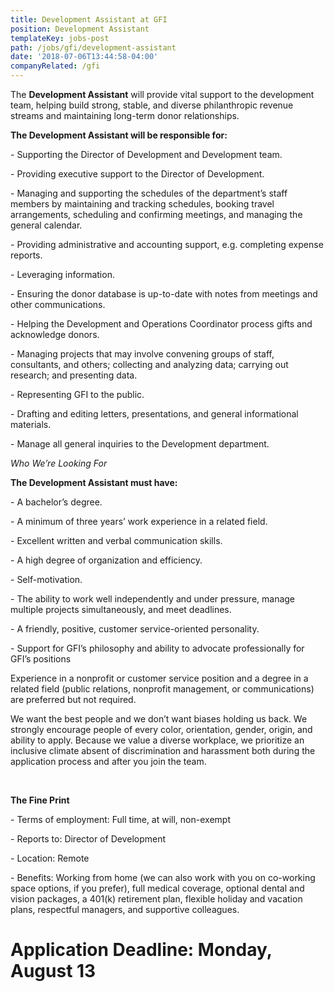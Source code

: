 ```yaml
---
title: Development Assistant at GFI
position: Development Assistant
templateKey: jobs-post
path: /jobs/gfi/development-assistant
date: '2018-07-06T13:44:58-04:00'
companyRelated: /gfi
---
```

The **Development Assistant** will provide vital support to the development team, helping build strong, stable, and diverse philanthropic revenue streams and maintaining long-term donor relationships. 



**The Development Assistant will be responsible for:**

\- Supporting the Director of Development and Development team.

\- Providing executive support to the Director of Development.

\- Managing and supporting the schedules of the department’s staff members by maintaining and tracking schedules, booking travel arrangements, scheduling and confirming meetings, and managing the general calendar.

\- Providing administrative and accounting support, e.g. completing expense reports.

\- Leveraging information.

\- Ensuring the donor database is up-to-date with notes from meetings and other communications.

\- Helping the Development and Operations Coordinator process gifts and acknowledge donors.

\- Managing projects that may involve convening groups of staff, consultants, and others; collecting and analyzing data; carrying out research; and presenting data.

\- Representing GFI to the public.

\- Drafting and editing letters, presentations, and general informational materials.

\- Manage all general inquiries to the Development department.



_Who We’re Looking For_

**The Development Assistant must have:**



\- A bachelor’s degree.

\- A minimum of three years’ work experience in a related field.

\- Excellent written and verbal communication skills.

\- A high degree of organization and efficiency.

\- Self-motivation.

\- The ability to work well independently and under pressure, manage multiple projects simultaneously, and meet deadlines.

\- A friendly, positive, customer service-oriented personality.

\- Support for GFI’s philosophy and ability to advocate professionally for GFI’s positions

Experience in a nonprofit or customer service position and a degree in a related field (public relations, nonprofit management, or communications) are preferred but not required.

We want the best people and we don’t want biases holding us back. We strongly encourage people of every color, orientation, gender, origin, and ability to apply. Because we value a diverse workplace, we prioritize an inclusive climate absent of discrimination and harassment both during the application process and after you join the team.

<br>

**The Fine Print**

\- Terms of employment: Full time, at will, non-exempt

\- Reports to: Director of Development

\- Location: Remote

\- Benefits: Working from home (we can also work with you on co-working space options, if you prefer), full medical coverage, optional dental and vision packages, a 401(k) retirement plan, flexible holiday and vacation plans, respectful managers, and supportive colleagues.

# Application Deadline: Monday, August 13
